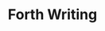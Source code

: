 ---
layout: writing
title: Forth Writing
custom: writing
description: "Sample post with a background image CSS override."
tags: [sample post]
image:
---